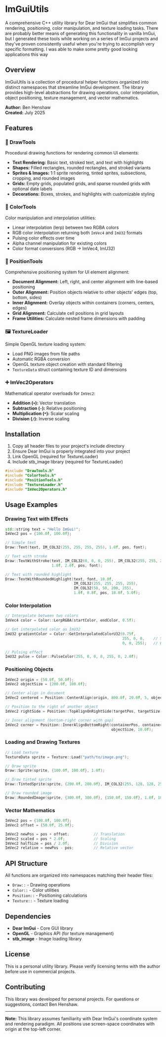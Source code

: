 # ImGuiUtils

A comprehensive C++ utility library for Dear ImGui that simplifies common rendering, positioning, color manipulation, and texture loading tasks. There are probably better means of generating this functionality in vanilla ImGui, but I generated these tools while working on a series of ImGui projects and they've proven consistently useful when you're trying to accomplish very specific formatting. I was able to make some pretty good looking applications this way

## Overview

ImGuiUtils is a collection of procedural helper functions organized into distinct namespaces that streamline ImGui development. The library provides high-level abstractions for drawing operations, color interpolation, object positioning, texture management, and vector mathematics.

**Author:** Ben Henshaw  
**Created:** July 2025

## Features

### 🎨 DrawTools
Procedural drawing functions for rendering common UI elements:
- **Text Rendering:** Basic text, stroked text, and text with highlights
- **Shapes:** Filled rectangles, rounded rectangles, and stroked variants
- **Sprites & Images:** 1:1 sprite rendering, tinted sprites, subsections, cropping, and rounded images
- **Grids:** Empty grids, populated grids, and sparse rounded grids with optional date labels
- **Decorations:** Boxes, strokes, and highlights with customizable styling

### 🌈 ColorTools
Color manipulation and interpolation utilities:
- Linear interpolation (lerp) between two RGBA colors
- RGB color interpolation returning both `ImVec4` and `ImU32` formats
- Pulsing color effects over time
- Alpha channel manipulation for existing colors
- Color format conversions (RGB → ImVec4, ImU32)

### 📐 PositionTools
Comprehensive positioning system for UI element alignment:
- **Document Alignment:** Left, right, and center alignment with line-based positioning
- **Outer Alignment:** Position objects relative to other objects' edges (top, bottom, sides)
- **Inner Alignment:** Overlay objects within containers (corners, centers, edges)
- **Grid Alignment:** Calculate cell positions in grid layouts
- **Frame Utilities:** Calculate nested frame dimensions with padding

### 🖼️ TextureLoader
Simple OpenGL texture loading system:
- Load PNG images from file paths
- Automatic RGBA conversion
- OpenGL texture object creation with standard filtering
- `TextureData` struct containing texture ID and dimensions

### ➕ ImVec2Operators
Mathematical operator overloads for `ImVec2`:
- **Addition (`+`):** Vector translation
- **Subtraction (`-`):** Relative positioning
- **Multiplication (`*`):** Scalar scaling
- **Division (`/`):** Inverse scaling

## Installation

1. Copy all header files to your project's include directory
2. Ensure Dear ImGui is properly integrated into your project
3. Link OpenGL (required for TextureLoader)
4. Include stb_image library (required for TextureLoader)

```cpp
#include "DrawTools.h"
#include "ColorTools.h"
#include "PositionTools.h"
#include "TextureLoader.h"
#include "ImVec2Operators.h"
```

## Usage Examples

### Drawing Text with Effects
```cpp
std::string text = "Hello ImGui!";
ImVec2 pos = {100.0f, 100.0f};

// Simple text
Draw::Text(text, IM_COL32(255, 255, 255, 255), 1.0f, pos, font);

// Text with stroke
Draw::TextWithStroke(text, IM_COL32(0, 0, 0, 255), IM_COL32(255, 255, 255, 255), 
                     1.0f, 2.0f, pos, font);

// Text with rounded highlight
Draw::TextWithRoundedHighlight(text, font, 10.0f, 
                               IM_COL32(255, 255, 255, 255), 
                               IM_COL32(50, 50, 200, 255), 
                               1.0f, 0.8f, pos, 18.0f, 5.0f);
```

### Color Interpolation
```cpp
// Interpolate between two colors
ImVec4 color = Color::LerpRGBA(startColor, endColor, 0.5f);

// Get interpolated color as ImU32
ImU32 gradientColor = Color::GetInterpolatedColorU32(0.75f, 
                                                     255, 0, 0,    // Start RGB
                                                     0, 0, 255);   // End RGB

// Pulsing effect
ImU32 pulse = Color::PulseColor(255, 0, 0, 0, 255, 0, 2.0f);
```

### Positioning Objects
```cpp
ImVec2 origin = {50.0f, 50.0f};
ImVec2 objectSize = {200.0f, 100.0f};

// Center align in document
ImVec2 centered = Position::CenterAlign(origin, 800.0f, 20.0f, 5, objectSize);

// Position to the right of another object
ImVec2 rightSide = Position::TopAlignOnRightSide(targetPos, targetSize, 10.0f);

// Inner alignment (bottom-right corner with gap)
ImVec2 corner = Position::InnerAlignBottomRight(containerPos, containerSize, 
                                                objectSize, 10.0f);
```

### Loading and Drawing Textures
```cpp
// Load texture
TextureData sprite = Texture::Load("path/to/image.png");

// Draw sprite
Draw::Sprite(sprite, {100.0f, 100.0f}, 1.0f);

// Draw tinted sprite
Draw::TintedSprite(sprite, {200.0f, 200.0f}, IM_COL32(255, 128, 128, 255));

// Draw rounded image
Draw::RoundedImage(sprite, {300.0f, 300.0f}, {150.0f, 150.0f}, 1.0f, 10.0f);
```

### Vector Mathematics
```cpp
ImVec2 pos = {100.0f, 100.0f};
ImVec2 offset = {50.0f, 25.0f};

ImVec2 newPos = pos + offset;           // Translation
ImVec2 scaled = pos * 2.0f;             // Scaling
ImVec2 halfSize = pos / 2.0f;           // Division
ImVec2 relative = newPos - pos;         // Relative vector
```

## API Structure

All functions are organized into namespaces matching their header files:
- `Draw::` - Drawing operations
- `Color::` - Color utilities
- `Position::` - Positioning calculations
- `Texture::` - Texture loading

## Dependencies

- **Dear ImGui** - Core GUI library
- **OpenGL** - Graphics API (for texture management)
- **stb_image** - Image loading library

## License

This is a personal utility library. Please verify licensing terms with the author before use in commercial projects.

## Contributing

This library was developed for personal projects. For questions or suggestions, contact Ben Henshaw.

---

**Note:** This library assumes familiarity with Dear ImGui's coordinate system and rendering paradigm. All positions use screen-space coordinates with origin at the top-left corner.
